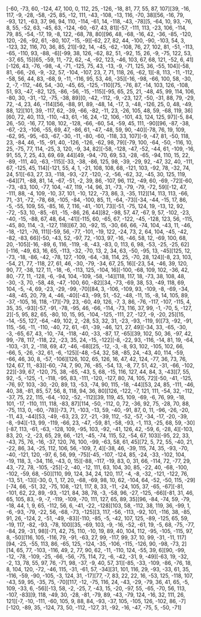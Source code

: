 [-60, -73, 60, -124, 47, 100, 0, 112, 25, -126, -18, 81, 77, 55, 87, 107][39, -16, 117, -9, -28, -58, -25, 85, -12, 111, -43, -108, -13, 116, -70, 38][56, -16, 79, -93, 121, -63, 37, 96, 94, 110, -114, -61, 14, -118, -43, -78][5, -64, 10, 93, -76, 8, 55, -52, 63, -45, 63, -124, -60, -67, 43, 81][-57, -111, 113, -23, 106, -114, 79, 85, -54, -17, 19, -8, 122, -68, 78, 80][96, 48, -68, -16, 42, -36, -85, -120, 120, -26, -92, 61, -80, 107, -15, -9][-62, 27, 82, 44, -100, -90, -103, 54, 3, -123, 32, 116, 70, 36, 85, 21][-92, 14, -45, -62, -108, 76, 27, 102, 81, -51, -113, -65, -110, 93, -88, -6][-99, 38, 126, -62, 82, 51, -92, 15, 26, -9, -75, 122, 53, -37, 65, 15][65, -59, 11, -72, 62, -4, -92, 123, -46, 103, 67, 68, 121, -52, 6, 41][-126, 43, -76, -98, -4, -71, -125, 75, 43, -13, -9, -71, 125, 36, -55, 104][-58, 81, -66, -26, -9, -32, 57, -104, -107, 23, 7, 71, 118, 26, -62, 1][-8, 113, -11, -112, -58, 56, 44, 83, -68, 9, -11, -116, 95, 53, 46, -35][-16, -98, -66, 100, 58, -30, 2, -7, -112, -46, 54, -30, -45, 65, -125, -110][75, -76, 87, -14, 103, 126, -108, 51, 93, -47, -82, 125, -86, -56, -15, -115][-95, 65, 25, 21, -48, 45, 99, 114, 106, -80, 30, -31, -12, -75, -38, 89][0, -42, -112, -9, -23, 127, -50, -31, 88, 79, -29, 72, -4, 23, 46, -114][56, -88, 91, 89, -48, 14, -17, 3, -48, -126, 25, 0, 48, -49, 88, 12][101, 39, -117, 62, -39, -66, -82, -11, 23, -26, 105, 48, 59, -68, 119, 36][60, 72, 40, 113, -110, -43, 61, -16, 24, -12, 106, -101, 43, 124, 125, 97][-5, 84, 26, -50, -16, 77, 108, 102, -128, -66, -60, 54, -59, 45, 111, -90][96, -87, -38, -67, -23, -106, -55, 69, 47, -86, 61, -47, -48, 59, 90, -40][-78, 76, 19, 109, -62, 95, -95, -63, -67, -30, -11, -80, -60, -118, 33, 107][-9, -47, 81, -50, 118, 23, -84, 46, -15, -91, 40, -126, -126, -62, 98, 79][-79, 100, -64, -50, -116, 10, 25, -75, 77, 114, -25, 3, 120, -9, 34, 82][-58, -128, -47, -52, -44, 61, -109, -16, 91, 55, 7, 25, 43, 69, 69, 44][49, -94, -70, 69, 53, -28, -65, -94, 110, 15, 22, -89, -111, 40, -63, -115][-33, -38, -86, 125, 98, -39, -29, 92, -47, 32, 40, -111, 67, -125, 45, 114][-121, 55, 4, 1, -21, 108, 108, 68, -121, 103, -92, 78, -32, 74, 24, 51][-63, 27, 33, -118, -93, -27, -120, -2, -56, -62, 32, -45, 30, 125, 119, -64][71, -88, 81, 14, -67, -51, -2, 39, 86, -107, 96, 112, -49, 60, -69, -72][-60, -73, -83, 100, -77, 104, -47, 119, -14, 96, 31, -73, -79, -79, -72, 59][-12, 47, -111, 88, -4, 109, -10, 37, 101, -10, 122, -73, 86, 3, -35, 112][14, 113, 113, -66, 71, -31, -72, -78, 68, -105, -84, -100, 85, 11, -64, -73][-34, -44, -15, 17, 86, -5, -55, 109, 55, -85, 16, 7, 116, -41, -101, 73][-51, -75, 124, 19, -13, 12, 92, -72, -53, 10, -85, -61, -15, -86, 26, 44][82, -98, 57, 47, -67, 9, 57, -102, -23, -40, -15, -88, 67, 48, 64, -41][-115, 60, -65, 67, -122, -45, -128, 123, 56, -115, -45, 80, 114, -3, -127, 118][67, 30, -92, 15, -30, 66, 66, -74, 104, -43, 11, -46, -18, -121, -76, 111][-59, 56, -77, -101, -19, 122, -24, 73, 2, 64, 104, -45, -42, -82, -83, 66][-50, -43, 52, -97, 72, -103, 97, -16, -46, 58, 12, -69, 100, 68, 20, -105][-16, -89, 6, 116, -119, -8, -43, -83, 0, 113, 6, 98, -53, -25, -25, 62][-116, -49, 63, 16, 65, -113, -32, -70, 13, 2, 34, 63, -50, -95, 13, -45][125, 12, -73, -18, -86, -42, -78, 127, -109, -64, -38, 114, 25, -70, 28, 124][-8, 23, 103, -54, 21, 77, -118, 27, 61, 46, -30, -79, -34, 67, 25, 16][-23, 54, -46, 39, 120, 90, 77, -38, 127, 11, -18, -6, -113, 125, -104, 16][-100, -68, 109, 102, -36, 42, 80, -77, 11, -128, -6, -94, 104, -109, -58, -14][118, 117, 18, -73, 38, 108, 48, -30, -3, 70, -58, 48, -47, -100, 60, -82][34, -73, -69, 38, 53, -49, 118, 69, 104, -5, -4, 69, -23, -29, -99, -70][84, 3, -106, -109, 93, -109, -8, -69, -34, -48, -45, 20, 79, 4, -46, -40][-43, -99, 51, -52, -48, -11, 15, -8, 14, 105, 89, -37, -105, 16, 118, -17][-79, 23, -60, 49, 126, -7, 3, 86, -76, -117, -107, -115, 4, 35, 35, -93][-57, -91, -78, -95, 46, -66, -114, -73, 116, 37, 99, -1, -70, 5, -127, 2][-5, 95, 82, 65, -80, 10, 15, 95, -104, -125, -111, 27, -127, -9, -20, 25][15, -14, -55, 127, -64, -49, 102, 2, -28, 53, 32, 31, -23, -93, -119, 9][73, -92, -91, 115, -56, -11, -110, -40, 72, 61, -61, -39, -46, 121, 27, 49][-34, 33, -65, -30, -3, -65, 67, 43, -10, -74, -118, -40, -33, -87, 17, -65][39, 102, 50, 36, -97, 42, 99, -78, 117, -118, 22, -23, 35, 24, -15, -122][-8, -22, 93, -116, -14, 81, 19, -64, -103, -31, 2, -118, 69, 47, -46, -68][25, -12, -3, -8, 93, 102, -105, 102, 66, -66, 5, -26, -32, 61, -6, -125][-48, -54, 32, 58, -85, 24, -43, 40, 114, -59, -66, 46, 30, 8, -57, -106][126, 102, 65, 126, 16, 47, 42, 124, -77, 36, 73, 76, 124, 67, 11, -83][-60, -74, 7, 90, 76, -85, -54, 13, -8, 77, 51, 42, -31, -66, -102, 22][-39, 67, -120, 75, 38, -65, -43, 5, 68, -15, 116, 127, 44, 84, 3, -43][7, 55, 92, -5, -125, -1, -118, -95, 83, -111, -120, -127, 80, 74, 105, 72][-50, -41, -125, -76, 97, 103, -30, -20, 89, 13, -53, -74, 90, 115, -18, -44][53, 24, 85, -111, -46, 40, 38, -81, 85, 57, 56, 8, 118, 94, 36, 80][126, -122, -7, 121, 111, -54, 32, -112, -37, 75, 22, 115, -64, -102, -52, -112][39, 119, 45, 109, -69, -6, 76, 99, -18, 101, -17, -110, 111, 118, -83, 87][114, -50, -112, 0, 72, -36, 92, 75, -28, 70, 88, -75, 113, 0, -60, -78][-73, 71, -103, -13, 59, -40, -91, 87, 0, 11, -96, -26, -20, -11, 43, -44][53, -49, -63, 23, 27, -21, -39, 112, -52, -57, -34, -17, -20, -39, -8, -94][-13, 99, -119, -66, 23, -47, -59, 81, -58, -93, -1, 113, -25, 68, 59, -30][-87, 113, -61, -63, -128, 109, -95, 103, -92, -41, 126, 42, -59, 6, -28, 4][-103, 83, 20, -2, -23, 65, 29, 66, -121, -45, -74, 115, 52, -54, 67, 103][-95, 22, 33, -43, 75, 76, -16, -37, 120, 76, 100, -99, -63, 58, 61, 45][72, 5, 72, 55, -40, 21, -22, 86, 34, -25, 112, 106, 56, -109, 7, 4][-38, 46, -39, 115, 74, 35, -93, -70, -40, -121, 120, -97, 6, 56, 99, -75][-45, -107, -124, 85, -24, -33, -102, 104, -19, 118, 3, -34, 116, -43, 0, 15][-88, -117, -19, 83, 0, 31, 66, -114, 72, -77, 29, 43, -72, 78, -105, -25][-2, -40, -12, 111, 63, 104, 30, 85, -22, 40, -68, -100, -102, -59, 68, -50][110, 99, 124, 34, 24, 120, 117, -4, -8, -32, -121, -122, 76, -13, 51, -13][-30, 0, 1, 17, 20, -68, -69, 98, 10, 62, -104, 64, -52, -50, 115, -29][-74, 66, -51, 32, -75, 108, -121, 117, 8, 33, -11, -24, 105, 37, -65, -67][-81, -101, 62, 22, 89, -93, -121, 84, 38, 78, -3, -58, 96, -27, -125, -66][-81, 31, 46, 65, 105, 83, -9, -7, -119, -109, -70, 111, 127, 65, 89, 35][96, -84, -74, 59, -79, -18, 44, 1, 9, 65, -112, 56, 6, -41, -22, -128][103, 58, -112, 38, 119, 36, -99, 1, -6, -93, -79, -22, 56, -68, -73, -125][3, 117, -56, -113, -92, 101, -116, 38, -85, 91, 26, -124, 2, -51, -49, -83][-110, -85, -5, -42, 107, 125, -89, -125, 65, 59, -19, 117, -82, -93, -78, 100][35, -69, 103, -9, -16, -52, -61, 19, -5, 68, -75, -77, -84, 29, -31, 98][-71, 42, 75, 110, -10, 19, 89, 40, 104, 112, -95, -105, -115, 97, 8, -50][116, 105, -116, 79, -91, -63, 27, 99, -117, 99, 37, 10, 99, -31, -11, 117][94, -25, -55, 113, 86, -65, 125, -124, -35, -106, -115, -126, 90, -98, -73, 2][14, 65, 77, -103, -116, 49, 2, 77, 90, 62, -11, -110, 124, -55, 39, 6][90, -99, -12, -78, -109, -25, -66, -56, -75, 114, 72, -6, -42, -31, 9, -49][-63, 19, -32, -2, 13, 78, 55, 97, 76, -71, 98, -37, -9, 40, 57, 31][-85, -33, -109, -86, -76, 18, 8, 104, 120, -72, -46, 115, -31, -61, 57, -34][31, 101, 116, 29, -93, -33, 61, 35, -116, -59, -90, -105, -3, 124, 31, -17][77, -7, 83, 22, 22, 16, -53, 125, -118, 107, -43, 59, 95, -35, 75, -70][117, -12, -75, 116, 24, -43, -29, -79, 36, 41, 65, -5, 109, -33, 6, -56][-13, 58, -2, -25, 7, -43, 15, -20, -97, 55, -65, -70, 56, 113, -107, -83][9, 118, -49, 30, -28, -81, -79, 89, -43, -79, 124, -16, 32, 111, 26, 121][-7, -10, -111, -60, 105, 9, 88, 84, -93, -37, 105, -105, 126, -102, 86, -7][-120, -89, 35, -124, 73, 50, -112, -127, 31, -92, -16, -47, -75, 5, -50, -71]